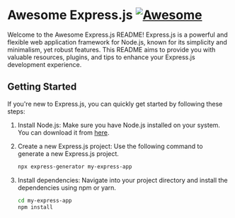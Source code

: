 # Awesome Express.js  [![Awesome](https://cdn.rawgit.com/sindresorhus/awesome/d7305f38d29fed78fa85652e3a63e154dd8e8829/media/badge.svg)](https://github.com/hechadielhassania/Awesome-Express.js)

Welcome to the Awesome Express.js README! Express.js is a powerful and flexible web application framework for Node.js, known for its simplicity and minimalism, yet robust features. This README aims to provide you with valuable resources, plugins, and tips to enhance your Express.js development experience.

## Getting Started
If you're new to Express.js, you can quickly get started by following these steps:

1. Install Node.js: Make sure you have Node.js installed on your system. You can download it from [here](https://nodejs.org/).

2. Create a new Express.js project: Use the following command to generate a new Express.js project.
   
   ```bash
   npx express-generator my-express-app

3. Install dependencies: Navigate into your project directory and install the dependencies using npm or yarn.

   ```bash
   cd my-express-app
   npm install

